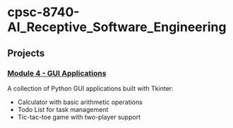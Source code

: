 # cpsc-8740-AI_Receptive_Software_Engineering

## Projects

### [Module 4 - GUI Applications](module4/)
A collection of Python GUI applications built with Tkinter:
- Calculator with basic arithmetic operations
- Todo List for task management
- Tic-tac-toe game with two-player support